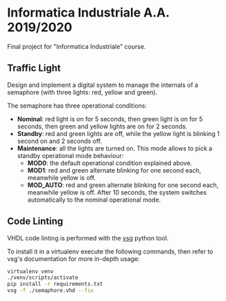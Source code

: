 # Informatica Industriale A.A. 2019/2020
Final project for "Informatica Industriale" course.

## Traffic Light
Design and implement a digital system to manage the internals of a semaphore (with three lights: red, yellow and green).

The semaphore has three operational conditions:

- **Nominal**: red light is on for 5 seconds, then green light is on for 5 seconds, then green and yellow lights are on for 2 seconds.
- **Standby**: red and green lights are off, while the yellow light is blinking 1 second on and 2 seconds off.
- **Maintenance**: all the lights are turned on. This mode allows to pick a standby operational mode behaviour:
  - **MOD0**: the default operational condition explained above.
  - **MOD1**: red and green alternate blinking for one second each, meanwhile yellow is off.
  - **MOD_AUTO**: red and green alternate blinking for one second each, meanwhile yellow is off. After 10 seconds, the system switches automatically to the nominal operational mode.

## Code Linting
VHDL code linting is performed with the [vsg](https://github.com/jeremiah-c-leary/vhdl-style-guide) python tool.

To install it in a virtualenv execute the following commands, then refer to vsg's documentation for more in-depth usage:
```sh
virtualenv venv
./venv/scripts/activate
pip install -r requirements.txt
vsg -f ./semaphore.vhd --fix
```
